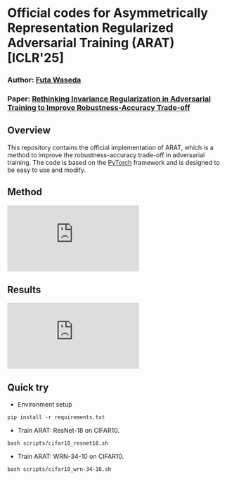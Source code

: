# Official codes for Asymmetrically Representation Regularized Adversarial Training (ARAT) [ICLR'25]
### Author: [Futa Waseda](https://futa-waseda.netlify.app/)
### Paper: [Rethinking Invariance Regularization in Adversarial Training to Improve Robustness-Accuracy Trade-off](https://openreview.net/forum?id=H1g0v4r9t7)

## Overview
This repository contains the official implementation of ARAT, which is a method to improve the robustness-accuracy trade-off in adversarial training. The code is based on the [PyTorch](https://pytorch.org/) framework and is designed to be easy to use and modify.

## Method
<!-- pdf -->
![ARAT](https://raw.githubusercontent.com/futawaseda/AR-AT/assets/method_fig.pdf)

## Results
<!-- pdf -->
![ARAT](https://raw.githubusercontent.com/futawaseda/AR-AT/assets/results_fig.pdf)

## Quick try
- Environment setup
```
pip install -r requirements.txt
```

- Train ARAT: ResNet-18 on CIFAR10.
```
bash scripts/cifar10_resnet18.sh
```
- Train ARAT: WRN-34-10 on CIFAR10.
```
bash scripts/cifar10_wrn-34-10.sh
```

